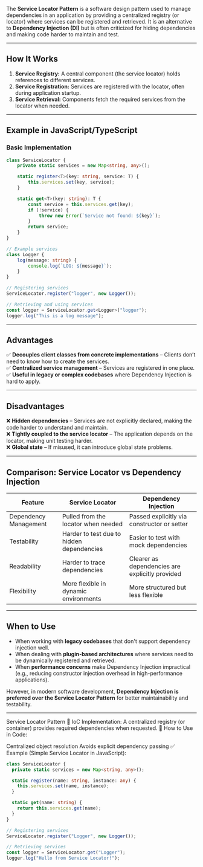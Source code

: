 The **Service Locator Pattern** is a software design pattern used to manage dependencies in an application by providing a centralized registry (or locator) where services can be registered and retrieved. It is an alternative to **Dependency Injection (DI)** but is often criticized for hiding dependencies and making code harder to maintain and test.

---

## **How It Works**
1. **Service Registry:** A central component (the service locator) holds references to different services.
2. **Service Registration:** Services are registered with the locator, often during application startup.
3. **Service Retrieval:** Components fetch the required services from the locator when needed.

---

## **Example in JavaScript/TypeScript**
### **Basic Implementation**
```typescript
class ServiceLocator {
    private static services = new Map<string, any>();

    static register<T>(key: string, service: T) {
        this.services.set(key, service);
    }

    static get<T>(key: string): T {
        const service = this.services.get(key);
        if (!service) {
            throw new Error(`Service not found: ${key}`);
        }
        return service;
    }
}

// Example services
class Logger {
    log(message: string) {
        console.log(`LOG: ${message}`);
    }
}

// Registering services
ServiceLocator.register("logger", new Logger());

// Retrieving and using services
const logger = ServiceLocator.get<Logger>("logger");
logger.log("This is a log message");
```

---

## **Advantages**
✅ **Decouples client classes from concrete implementations** – Clients don’t need to know how to create the services.  
✅ **Centralized service management** – Services are registered in one place.  
✅ **Useful in legacy or complex codebases** where Dependency Injection is hard to apply.

---

## **Disadvantages**
❌ **Hidden dependencies** – Services are not explicitly declared, making the code harder to understand and maintain.  
❌ **Tightly coupled to the service locator** – The application depends on the locator, making unit testing harder.  
❌ **Global state** – If misused, it can introduce global state problems.

---

## **Comparison: Service Locator vs Dependency Injection**
| Feature                 | Service Locator                          | Dependency Injection |
|-------------------------|----------------------------------------|----------------------|
| Dependency Management  | Pulled from the locator when needed    | Passed explicitly via constructor or setter |
| Testability            | Harder to test due to hidden dependencies | Easier to test with mock dependencies |
| Readability           | Harder to trace dependencies | Clearer as dependencies are explicitly provided |
| Flexibility           | More flexible in dynamic environments | More structured but less flexible |

---

## **When to Use**
- When working with **legacy codebases** that don't support dependency injection well.
- When dealing with **plugin-based architectures** where services need to be dynamically registered and retrieved.
- When **performance concerns** make Dependency Injection impractical (e.g., reducing constructor injection overhead in high-performance applications).

However, in modern software development, **Dependency Injection is preferred over the Service Locator Pattern** for better maintainability and testability.

----
Service Locator Pattern
📌 IoC Implementation: A centralized registry (or container) provides required dependencies when requested.
🔹 How to Use in Code:

Centralized object resolution
Avoids explicit dependency passing
✅ Example (Simple Service Locator in JavaScript):

```ts
class ServiceLocator {
  private static services = new Map<string, any>();

  static register(name: string, instance: any) {
    this.services.set(name, instance);
  }

  static get(name: string) {
    return this.services.get(name);
  }
}

// Registering services
ServiceLocator.register("Logger", new Logger());

// Retrieving services
const logger = ServiceLocator.get("Logger");
logger.log("Hello from Service Locator!");
```